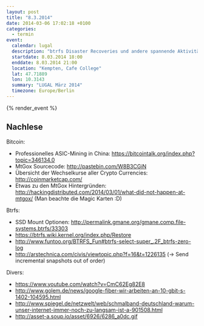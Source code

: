 ```yaml
---
layout: post
title: "8.3.2014"
date: 2014-03-06 17:02:18 +0100
categories: 
  - termin
event: 
  calendar: lugal
  description: "btrfs Disaster Recoveries und andere spannende Aktivitäten"
  startdate: 8.03.2014 18:00
  enddate: 8.03.2014 21:00
  location: "Kempten, Cafe College"
  lat: 47.71889
  lon: 10.3143
  summary: "LUGAL März 2014"
  timezone: Europe/Berlin
---
```


{% render_event %}

Nachlese
--------

Bitcoin:

- Professionelles ASIC-Mining in China: https://bitcointalk.org/index.php?topic=346134.0
- MtGox Sourcecode: http://pastebin.com/W8B3CGiN
- Übersicht der Wechselkurse aller Crypto Currencies: http://coinmarketcap.com/
- Etwas zu den MtGox Hintergründen: http://hackingdistributed.com/2014/03/01/what-did-not-happen-at-mtgox/ (Man beachte die Magic Karten :D)

Btrfs:

- SSD Mount Optionen: http://permalink.gmane.org/gmane.comp.file-systems.btrfs/33303
- https://btrfs.wiki.kernel.org/index.php/Restore
- http://www.funtoo.org/BTRFS_Fun#btrfs-select-super_.2F_btrfs-zero-log
- http://arstechnica.com/civis/viewtopic.php?f=16&t=1226135 (-> Send
incremental snapshots out of order)

Divers:

- https://www.youtube.com/watch?v=CmC62Eg82E8
- http://www.golem.de/news/google-fiber-wir-arbeiten-an-10-gbit-s-1402-104595.html
- http://www.spiegel.de/netzwelt/web/schmalband-deutschland-warum-unser-internet-immer-noch-zu-langsam-ist-a-901508.html
- http://asset-a.soup.io/asset/6926/6286_a0dc.gif
